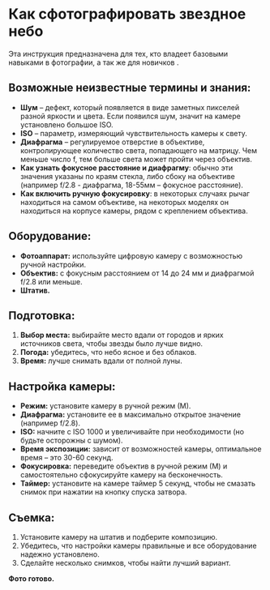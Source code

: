 # Как сфотографировать звездное небо

Эта инструкция предназначена для тех, кто владеет базовыми навыками в фотографии, а так же для новичков .

## Возможные неизвестные термины и знания:

- **Шум** – дефект, который появляется в виде заметных пикселей разной яркости и цвета. Если появился шум, значит на камере установлено большое ISO.
- **ISO** – параметр, измеряющий чувствительность камеры к свету.
- **Диафрагма** – регулируемое отверстие в объективе, контролирующее количество света, попадающего на матрицу. Чем меньше число f, тем больше света может пройти через объектив.
- **Как узнать фокусное расстояние и диафрагму**: обычно эти значения указаны по краям стекла, либо сбоку на объективе (например f/2.8 - диафрагма, 18-55мм – фокусное расстояние).
- **Как включить ручную фокусировку**: в некоторых случаях рычаг находиться на самом объективе, на некоторых моделях он находиться на корпусе камеры, рядом с креплением объектива.

## Оборудование:

- **Фотоаппарат:** используйте цифровую камеру с возможностью ручной настройки.
- **Объектив:** с фокусным расстоянием от 14 до 24 мм и диафрагмой f/2.8 или меньше.
- **Штатив.**

## Подготовка:

1. **Выбор места:** выбирайте место вдали от городов и ярких источников света, чтобы звезды было лучше видно.
2. **Погода:** убедитесь, что небо ясное и без облаков.
3. **Время:** лучше снимать вдали от полной луны.

## Настройка камеры:

- **Режим:** установите камеру в ручной режим (М).
- **Диафрагма:** установите ее в максимально открытое значение (например f/2.8).
- **ISO:** начните с ISO 1000 и увеличивайте при необходимости (но будьте осторожны с шумом).
- **Время экспозиции:** зависит от возможностей камеры, оптимальное время – это 30-60 секунд.
- **Фокусировка:** переведите объектив в ручной режим (М) и самостоятельно сфокусируйте камеру на бесконечность.
- **Таймер:** установите на камере таймер 5 секунд, чтобы не смазать снимок при нажатии на кнопку спуска затвора.

## Съемка:

1. Установите камеру на штатив и подберите композицию.
2. Убедитесь, что настройки камеры правильные и все оборудование надежно установлено.
3. Сделайте несколько снимков, чтобы найти лучший вариант.

**Фото готово.**
